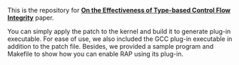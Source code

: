 This is the repository for [**On the Effectiveness of Type-based Control Flow Integrity**](https://sajjadium.github.io/files/acsac2018typecfi_paper.pdf) paper.

You can simply apply the patch to the kernel and build it to generate plug-in executable. For ease of use, we also included the GCC plug-in executable in addition to the patch file. Besides, we provided a sample program and Makefile to show how you can enable RAP using its plug-in.
